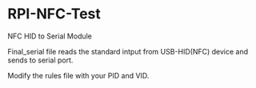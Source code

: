 # RPI-NFC-Test
NFC HID to Serial Module

Final_serial file reads the standard intput from USB-HID(NFC) device and sends to serial port.

Modify the rules file with your PID and VID.
